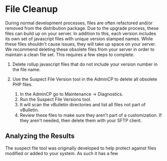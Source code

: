 # File Cleanup

During normal development processes, files are often refactored and/or removed from the distribution package. Due to the upgrade process, these files can build up on your server. In addition to this, each version includes its own set of javascript files with unique version stamped names. While these files shouldn't cause issues, they will take up space on your server. We recommend deleting these obsolete files from your server in order to maintain a clean file set. This requires a few steps to complete.

1. Delete rollup javascript files that do not include your version number in the file name. 

2. Use the Suspect File Version tool in the AdminCP to delete all obsolete PHP files.
   1. In the AdminCP go to Maintenance → Diagnostics.
   2. Run the Suspect File Versions tool.
   3. It will scan the vBulletin directories and list all files not part of vBulletin.
   4. Review these files to make sure they aren't part of a customization. If they aren't needed, then delete them with your SFTP client.

## Analyzing the Results

The suspect file tool was originally developed to help protect against files modified or added to your system. As such it has a few 
